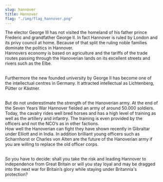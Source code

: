 ```yaml
---
slug: hannover
title: Hannover
flag: "./img/flag_hannover.png"
---
```


The elector George III has not visited the homeland of his father prince Frederic and grandfather George II. In fact Hannover is ruled by London and its privy council at home. Because of that split the ruling noble families dominate the politics in Hannover.
<br>Hannovers economy is based on agriculture and the tariffs of the trade routes passing through the Hanoverian lands on its excellent streets and rivers such as the Elbe.

<br>Furthermore the new founded university by George II has become one of the intellectual centres in Germany. It attracted intellectual as Lichtenberg, Pütter or Kästner.

<br>But do not underestimate the strength of the Hanoverian army. At the end of the Seven Years War Hannover fielded an army of around 50.000 soldiers.
<br>Today, the cavalry rides well bred horses and has a high level of training as well as the artillery and infantry. The training is even provided by the officers and not the NCO’s as in other factions.
<br>How well the Hanoverian can fight they have shown recently in Gibraltar under Elliott and in India. In addition brilliant young officers such as Scharnhorst or Charles von Alten are the future of the Hanoverian army if you are willing to replace the old officer corps.

<br>So you have to decide: shall you take the risk and leading Hannover to independence from Great Britain or will you stay loyal and may be dragged into the next war for Britain’s glory while staying under Britannia's protection?